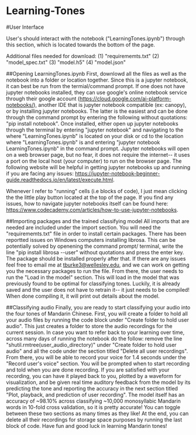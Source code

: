 # Learning-Tones

#User Interface

User's should interact with the notebook ("LearningTones.ipynb") through this section, which is located towards the bottom of the page. 

Additional files needed for download:
(1) "requirememts.txt"
(2) "model_spec.txt"
(3) "model.h5"
(4) "model.json"

##Opening LearningTones.ipynb
First, downlowd all the files as well as the notebook into a folder or location together. Since this is a jupyter notebook, it can best be run from the termial/command prompt. If one does not have jupyter notebooks installed, they can use google's online notebook service through their google account (https://cloud.google.com/ai-platform-notebooks/), another IDE that is jupyter notebook compatible (ex: canopy), or by installing jupyter notebooks. The latter is the easiest and can be done through the command prompt by entering the following without quotations: "pip install notebook". Once installed, either open up jupyter notebooks through the terminal by entering "jupyter notebook" and navigating to the where "LearningTones.ipynb" is located on your disk or cd to the location where "LearningTones.ipynb" is and entering "jupyter notebook LearningTones.ipynb" in the command prompt. Jupyter notebooks will open on a web browser page, but no fear, it does not require the internet-- it uses a port on the local host (your computer) to run on the browser page. The following website will be helpful in getting jupyter notebooks up and running if you are facing any issues: https://jupyter-notebook-beginner-guide.readthedocs.io/en/latest/execute.html. 

Whenever I refer to "running" cells (i.e blocks of code), I just mean clicking the the little play button located at the top of the page. If you find any issues, how to navigate jupyter notebooks itself can be found here: https://www.codecademy.com/articles/how-to-use-jupyter-notebooks.

##Importing packages and the trained classifying model
All imports that are needed are included under the import section. You will need the "requirememts.txt" file in order to install certain packages. There has been reportted issues on Windows computers installing librosa. This can be potentially solved by openening the command prompt/ terminal, write the line "pip install librosa --user" without quotations and press the enter key. The package should be installed properly after that. If there are any issues feel free to email me at tburke3@wellesley.edu, and we can work on getting you the necessary packages to run the file. From there, the user needs to run the "Load in the model" section. This will load in the model that was previously found to be optimal for classifying tones. Luckily, it is already saved and the user does not have to retrain it-- it just needs to be compiled! When done compiling it, it will print out details about the model. 

##Classifying audio
Finally, you are ready to start classifying your audio into the four tones of Mandarin Chinese. First, you will create a folder to hold all your audio files by running the code block under "Create folder to hold user audio". This just creates a folder to store the audio recordings for the current session. In case you want to refer back to your learning over time, across many days of running the notebook do the follow: remove the line "shutil.rmtree(user_audio_directory)" under "Create folder to hold user audio" and all the code under the section titled "Delete all user recordings". From there, you will be able to record your voice for 1.4 seconds under the "Record user's voice" section. You will be prompted when to start recording and told when you are done recording. If you are satisfied with your recording, you can have it played back to you, plotted by a waveform for visualization, and be given real time auditory feedback from the model by its predicting the tone and reporting the accuracy in the next section titled "Plot, playback, and prediction of user recording". The model itself has an accuracy of ~98.10% across classifying ~10,000 monosyllabic Mandarin words in 10-fold cross validation, so it is pretty accurate! You can toggle between these two sections as many times as they like! At the end, you can delete all their recordings for storage space purposes by running the last block of code.  Have fun and good luck in learning Mandarin tones!

